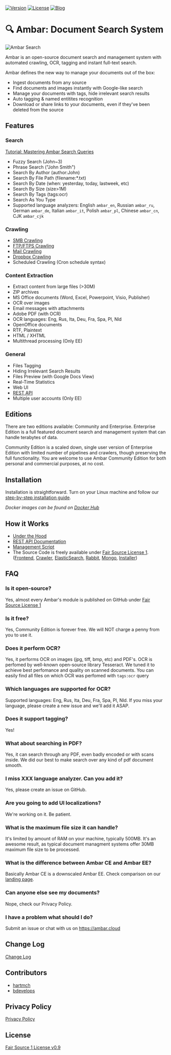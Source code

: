 [![Version](https://img.shields.io/badge/Version-v1.2.0-brightgreen.svg)](https://ambar.cloud)
[![License](https://img.shields.io/badge/License-Fair%20Source%20v0.9-blue.svg)](https://github.com/RD17/ambar/blob/master/License.txt)
[![Blog](https://img.shields.io/badge/Ambar%20Blog-%20Latest%20news%20and%20tutorials%20-brightgreen.svg)](https://blog.ambar.cloud)

:mag: Ambar: Document Search System
================================

![Ambar Search](https://ambar.cloud/images/search.gif)

Ambar is an open-source document search and management system with automated crawling, OCR, tagging and instant full-text search.

Ambar defines the new way to manage your documents out of the box:

- Ingest documents from any source
- Find documents and images instantly with Google-like search
- Manage your documents with tags, hide irrelevant search results
- Auto tagging & named entitites recognition
- Download or share links to your documents, even if they've been deleted from the source

## Features

### Search
[Tutorial: Mastering Ambar Search Queries](https://blog.ambar.cloud/mastering-ambar-search-queries/)

* Fuzzy Search (John~3)
* Phrase Search ("John Smith")
* Search By Author (author:John)
* Search By File Path (filename:\*.txt)
* Search By Date (when: yesterday, today, lastweek, etc)
* Search By Size (size>1M)
* Search By Tags (tags:ocr)
* Search As You Type
* Supported language analyzers: English `ambar_en`, Russian `ambar_ru`, German `ambar_de`, Italian `ambar_it`, Polish `ambar_pl`, Chinese `ambar_cn`, CJK `ambar_cjk`

### Crawling

* [SMB Crawling](https://blog.ambar.cloud/advanced-ambar-usage-crawling-your-own-shared-folders/)
* [FTP/FTPS Crawling](https://blog.ambar.cloud/crawling-and-searching-ftp-folder-with-ambar/)
* [Mail Crawling](https://blog.ambar.cloud/crawling-and-searching-email-inbox-with-ambar/)
* [Dropbox Crawling](https://blog.ambar.cloud/how-to-search-through-your-dropbox-files-content/)
* Scheduled Crawling (Cron schedule syntax)

### Content Extraction

* Extract content from large files (>30M)
* ZIP archives
* MS Office documents (Word, Excel, Powerpoint, Visio, Publisher)
* OCR over images
* Email messages with attachments
* Adobe PDF (with OCR)
* OCR languages: Eng, Rus, Ita, Deu, Fra, Spa, Pl, Nld
* OpenOffice documents
* RTF, Plaintext
* HTML / XHTML
* Multithread processing (Only EE)

### General

* Files Tagging
* Hiding Irrelevant Search Results
* Files Preview (with Google Docs View)
* Real-Time Statistics
* Web UI
* [REST API](https://github.com/RD17/ambar/blob/master/API_DOC.md)
* Multiple user accounts (Only EE)

## Editions
There are two editions available: Community and Enterprise. Enterprise Edition is a full featured document search and management system that can handle terabytes of data.

Community Edition is a scaled down, single user version of Enterprise Edition with limited number of pipelines and crawlers, though preserving the full functionality. You are welcome to use Ambar Community Edition for both personal and commercial purposes, at no cost.

## Installation

Installation is straightforward. Turn on your Linux machine and follow our [step-by-step installation guide](https://blog.ambar.cloud/ambar-installation-step-by-step-guide-2/).

*Docker images can be found on [Docker Hub](https://hub.docker.com/u/ambar/)*

## How it Works

* [Under the Hood](https://blog.ambar.cloud/ambar-under-the-hood/)
* [REST API Documentation](https://github.com/RD17/ambar/blob/master/API_DOC.md)
* [Management Script](https://blog.ambar.cloud/ambar-management-script-full-description/)
* The Source Code is freely available under [Fair Source License 1](https://github.com/RD17/ambar/blob/master/License.txt). ([Frontend](https://github.com/RD17/ambar-frontend), [Crawler](https://github.com/RD17/ambar-crawler), [ElasticSearch](https://github.com/RD17/ambar-es), [Rabbit](https://github.com/RD17/ambar-rabbit), [Mongo](https://github.com/RD17/ambar-mongodb), [Installer](https://github.com/RD17/ambar-install))

## FAQ
### Is it open-source?
Yes, almost every Ambar's module is published on GitHub under [Fair Source License 1](https://github.com/RD17/ambar/blob/master/License.txt)

### Is it free?
Yes, Community Edition is forever free. We will NOT charge a penny from you to use it.

### Does it perform OCR? 
Yes, it performs OCR on images (jpg, tiff, bmp, etc) and PDF's. OCR is perfomed by well-known open-source library Tesseract. We tuned it to achieve best perfomance and quality on scanned documents. You can easily find all files on which OCR was perfomed with `tags:ocr` query

### Which languages are supported for OCR?
Supported languages: Eng, Rus, Ita, Deu, Fra, Spa, Pl, Nld.
If you miss your language, please create a new issue and we'll add it ASAP.

### Does it support tagging?
Yes!

### What about searching in PDF?
Yes, it can search through any PDF, even badly encoded or with scans inside. We did our best to make search over any kind of pdf document smooth.

### I miss XXX language analyzer. Can you add it?
Yes, please create an issue on GitHub.

### Are you going to add UI localizations?
We're working on it. Be patient.

### What is the maximum file size it can handle?
It's limited by amount of RAM on your machine, typically 500MB. It's an awesome result, as typical document managment systems offer 30MB maximum file size to be processed.  

### What is the difference between Ambar CE and Ambar EE?
Basically Ambar CE is a downscaled Ambar EE. Check comparison on our [landing page](https://ambar.cloud).

### Can anyone else see my documents?
Nope, check our Privacy Policy.

### I have a problem what should I do?
Submit an issue or chat with us on https://ambar.cloud

## Change Log
[Change Log](https://github.com/RD17/ambar/blob/master/CHANGELOG.md)

## Contributors
- [hartmch](https://github.com/hartmch)
- [bdevelops](https://github.com/bdevelops)

## Privacy Policy
[Privacy Policy](https://github.com/RD17/ambar/blob/master/Privacy%20Policy.md)

## License
[Fair Source 1 License v0.9](https://github.com/RD17/ambar/blob/master/License.txt)

